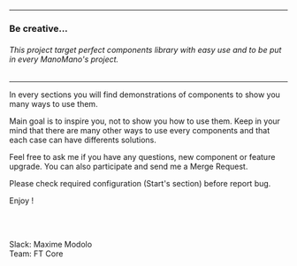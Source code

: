 -------------------------------

### Be creative...
###### This project target perfect components library with easy use and to be put in every ManoMano's project.

_____________



In every sections you will find demonstrations of components to show you many ways to use them.
<br/>

Main goal is to inspire you, not to show you how to use them. Keep in your mind that there are many other ways to use every components and that each case can have differents solutions.

Feel free to ask me if you have any questions, new component or feature upgrade. You can also participate and send me a Merge Request.

Please check required configuration (Start's section) before report bug.

Enjoy !

<br/>
<br/>

Slack: Maxime Modolo<br/>
Team: FT Core 
